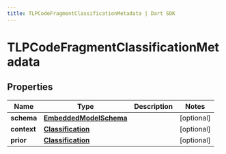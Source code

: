 ```yaml
---
title: TLPCodeFragmentClassificationMetadata | Dart SDK
---
```


# TLPCodeFragmentClassificationMetadata

## Properties
Name | Type | Description | Notes
------------ | ------------- | ------------- | -------------
**schema** | [**EmbeddedModelSchema**](EmbeddedModelSchema) |  | [optional] 
**context** | [**Classification**](Classification) |  | [optional] 
**prior** | [**Classification**](Classification) |  | [optional] 


